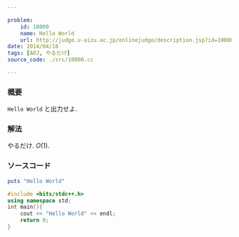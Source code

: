 ```yaml
---

problem:
    id: 10000
    name: Hello World
    url: http://judge.u-aizu.ac.jp/onlinejudge/description.jsp?id=10000
date: 2014/04/18
tags: [AOJ, やるだけ]
source_code: ./src/10000.cc

---
```


### 概要

``Hello World`` と出力せよ.

### 解法

やるだけ. $O(1)$.

### ソースコード

~~~ ruby
puts "Hello World"
~~~

~~~ cpp
#include <bits/stdc++.h>
using namespace std;
int main(){
    cout << "Hello World" << endl;
    return 0;
}
~~~

